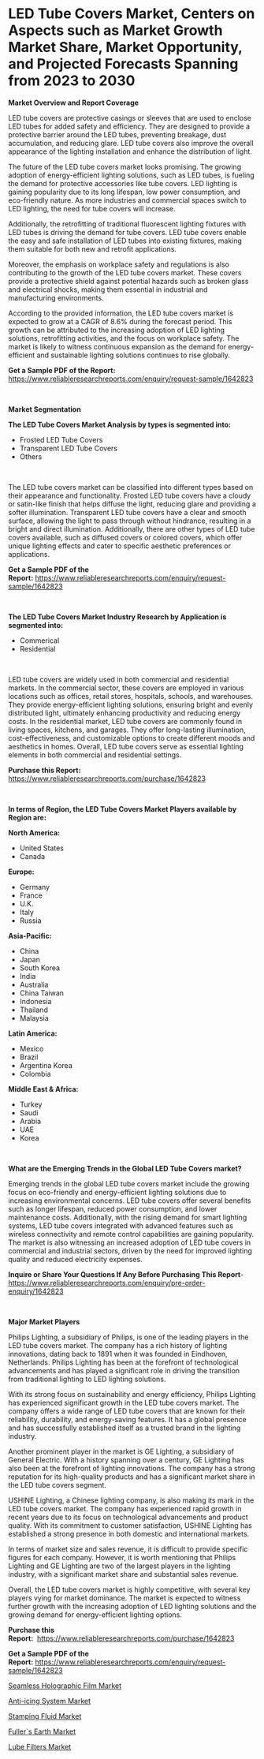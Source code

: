 <p><h1>LED Tube Covers Market, Centers on Aspects such as Market Growth Market Share, Market Opportunity, and Projected Forecasts Spanning from 2023 to 2030</h1></p><p><strong>Market Overview and Report Coverage</strong></p>
<p><p>LED tube covers are protective casings or sleeves that are used to enclose LED tubes for added safety and efficiency. They are designed to provide a protective barrier around the LED tubes, preventing breakage, dust accumulation, and reducing glare. LED tube covers also improve the overall appearance of the lighting installation and enhance the distribution of light.</p><p>The future of the LED tube covers market looks promising. The growing adoption of energy-efficient lighting solutions, such as LED tubes, is fueling the demand for protective accessories like tube covers. LED lighting is gaining popularity due to its long lifespan, low power consumption, and eco-friendly nature. As more industries and commercial spaces switch to LED lighting, the need for tube covers will increase.</p><p>Additionally, the retrofitting of traditional fluorescent lighting fixtures with LED tubes is driving the demand for tube covers. LED tube covers enable the easy and safe installation of LED tubes into existing fixtures, making them suitable for both new and retrofit applications.</p><p>Moreover, the emphasis on workplace safety and regulations is also contributing to the growth of the LED tube covers market. These covers provide a protective shield against potential hazards such as broken glass and electrical shocks, making them essential in industrial and manufacturing environments.</p><p>According to the provided information, the LED tube covers market is expected to grow at a CAGR of 8.6% during the forecast period. This growth can be attributed to the increasing adoption of LED lighting solutions, retrofitting activities, and the focus on workplace safety. The market is likely to witness continuous expansion as the demand for energy-efficient and sustainable lighting solutions continues to rise globally.</p></p>
<p><strong>Get a Sample PDF of the Report:</strong> <a href="https://www.reliableresearchreports.com/enquiry/request-sample/1642823">https://www.reliableresearchreports.com/enquiry/request-sample/1642823</a></p>
<p>&nbsp;</p>
<p><strong>Market Segmentation</strong></p>
<p><strong>The LED Tube Covers Market Analysis by types is segmented into:</strong></p>
<p><ul><li>Frosted LED Tube Covers</li><li>Transparent LED Tube Covers</li><li>Others</li></ul></p>
<p>&nbsp;</p>
<p><p>The LED tube covers market can be classified into different types based on their appearance and functionality. Frosted LED tube covers have a cloudy or satin-like finish that helps diffuse the light, reducing glare and providing a softer illumination. Transparent LED tube covers have a clear and smooth surface, allowing the light to pass through without hindrance, resulting in a bright and direct illumination. Additionally, there are other types of LED tube covers available, such as diffused covers or colored covers, which offer unique lighting effects and cater to specific aesthetic preferences or applications.</p></p>
<p><strong>Get a Sample PDF of the Report:</strong>&nbsp;<a href="https://www.reliableresearchreports.com/enquiry/request-sample/1642823">https://www.reliableresearchreports.com/enquiry/request-sample/1642823</a></p>
<p>&nbsp;</p>
<p><strong>The LED Tube Covers Market Industry Research by Application is segmented into:</strong></p>
<p><ul><li>Commerical</li><li>Residential</li></ul></p>
<p>&nbsp;</p>
<p><p>LED tube covers are widely used in both commercial and residential markets. In the commercial sector, these covers are employed in various locations such as offices, retail stores, hospitals, schools, and warehouses. They provide energy-efficient lighting solutions, ensuring bright and evenly distributed light, ultimately enhancing productivity and reducing energy costs. In the residential market, LED tube covers are commonly found in living spaces, kitchens, and garages. They offer long-lasting illumination, cost-effectiveness, and customizable options to create different moods and aesthetics in homes. Overall, LED tube covers serve as essential lighting elements in both commercial and residential settings.</p></p>
<p><strong>Purchase this Report:</strong>&nbsp; <a href="https://www.reliableresearchreports.com/purchase/1642823">https://www.reliableresearchreports.com/purchase/1642823</a></p>
<p>&nbsp;</p>
<p><strong>In terms of Region, the LED Tube Covers Market Players available by Region are:</strong></p>
<p>
    <p> <strong> North America: </strong>
        <ul>
            <li>United States</li>
            <li>Canada</li>
        </ul>
        </p> 
    <p> <strong> Europe: </strong>
        <ul>
            <li>Germany</li>
            <li>France</li>
            <li>U.K.</li>
            <li>Italy</li>
            <li>Russia</li>
        </ul>
        </p> 
    <p> <strong> Asia-Pacific: </strong>
        <ul>
            <li>China</li>
            <li>Japan</li>
            <li>South Korea</li>
            <li>India</li>
            <li>Australia</li>
            <li>China Taiwan</li>
            <li>Indonesia</li>
            <li>Thailand</li>
            <li>Malaysia</li>
        </ul>
        </p> 
    <p> <strong> Latin America: </strong>
        <ul>
            <li>Mexico</li>
            <li>Brazil</li>
            <li>Argentina Korea</li>
            <li>Colombia</li>
        </ul>
        </p> 
    <p> <strong> Middle East & Africa: </strong>
        <ul>
            <li>Turkey</li>
            <li>Saudi</li>
            <li>Arabia</li>
            <li>UAE</li>
            <li>Korea</li>
        </ul>
    </p>
    </p>
<p>&nbsp;</p>
<p><strong>What are the Emerging Trends in the Global LED Tube Covers market?</strong></p>
<p><p>Emerging trends in the global LED tube covers market include the growing focus on eco-friendly and energy-efficient lighting solutions due to increasing environmental concerns. LED tube covers offer several benefits such as longer lifespan, reduced power consumption, and lower maintenance costs. Additionally, with the rising demand for smart lighting systems, LED tube covers integrated with advanced features such as wireless connectivity and remote control capabilities are gaining popularity. The market is also witnessing an increased adoption of LED tube covers in commercial and industrial sectors, driven by the need for improved lighting quality and reduced electricity expenses.</p></p>
<p><strong>Inquire or Share Your Questions If Any Before Purchasing This Report</strong>- <a href="https://www.reliableresearchreports.com/enquiry/pre-order-enquiry/1642823">https://www.reliableresearchreports.com/enquiry/pre-order-enquiry/1642823</a></p>
<p>&nbsp;</p>
<p><strong>Major Market Players</strong></p>
<p><p>Philips Lighting, a subsidiary of Philips, is one of the leading players in the LED tube covers market. The company has a rich history of lighting innovations, dating back to 1891 when it was founded in Eindhoven, Netherlands. Philips Lighting has been at the forefront of technological advancements and has played a significant role in driving the transition from traditional lighting to LED lighting solutions.</p><p>With its strong focus on sustainability and energy efficiency, Philips Lighting has experienced significant growth in the LED tube covers market. The company offers a wide range of LED tube covers that are known for their reliability, durability, and energy-saving features. It has a global presence and has successfully established itself as a trusted brand in the lighting industry.</p><p>Another prominent player in the market is GE Lighting, a subsidiary of General Electric. With a history spanning over a century, GE Lighting has also been at the forefront of lighting innovations. The company has a strong reputation for its high-quality products and has a significant market share in the LED tube covers segment.</p><p>USHINE Lighting, a Chinese lighting company, is also making its mark in the LED tube covers market. The company has experienced rapid growth in recent years due to its focus on technological advancements and product quality. With its commitment to customer satisfaction, USHINE Lighting has established a strong presence in both domestic and international markets.</p><p>In terms of market size and sales revenue, it is difficult to provide specific figures for each company. However, it is worth mentioning that Philips Lighting and GE Lighting are two of the largest players in the lighting industry, with a significant market share and substantial sales revenue.</p><p>Overall, the LED tube covers market is highly competitive, with several key players vying for market dominance. The market is expected to witness further growth with the increasing adoption of LED lighting solutions and the growing demand for energy-efficient lighting options.</p></p>
<p><strong>Purchase this Report:</strong>&nbsp;&nbsp;<a href="https://www.reliableresearchreports.com/purchase/1642823">https://www.reliableresearchreports.com/purchase/1642823</a></p>
<p></p>
<p><strong>Get a Sample PDF of the Report:</strong>&nbsp;<a href="https://www.reliableresearchreports.com/enquiry/request-sample/1642823">https://www.reliableresearchreports.com/enquiry/request-sample/1642823</a></p>
<p><p><a href="https://medium.com/@damorgan64868/seamless-holographic-film-market-size-and-market-trends-complete-industry-overview-2023-to-2030-606a2bb607f7">Seamless Holographic Film Market</a></p><p><a href="https://github.com/FassouRP/Market-Research-Report-List-1/blob/main/anti-icing-system-market.md">Anti-icing System Market</a></p><p><a href="https://www.linkedin.com/pulse/stamping-fluid-market-size-2023-2030-global-industrial-2rfhe/">Stamping Fluid Market</a></p><p><a href="https://github.com/rexevange/Market-Research-Report-List-1/blob/main/fullers-earth-market.md">Fuller`s Earth Market</a></p><p><a href="https://medium.com/@jaremington56468/lube-filters-market-report-reveals-the-latest-trends-and-growth-opportunities-of-this-market-29ef82e9229a">Lube Filters Market</a></p></p>